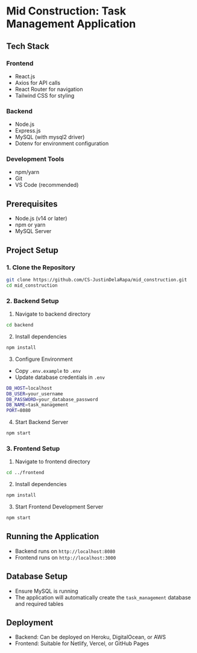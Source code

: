 # Mid Construction: Task Management Application

## Tech Stack

### Frontend
- React.js
- Axios for API calls
- React Router for navigation
- Tailwind CSS for styling

### Backend
- Node.js
- Express.js
- MySQL (with mysql2 driver)
- Dotenv for environment configuration

### Development Tools
- npm/yarn
- Git
- VS Code (recommended)

## Prerequisites
- Node.js (v14 or later)
- npm or yarn
- MySQL Server

## Project Setup

### 1. Clone the Repository
```bash
git clone https://github.com/CS-JustinDelaRapa/mid_construction.git
cd mid_construction
```

### 2. Backend Setup
1. Navigate to backend directory
```bash
cd backend
```

2. Install dependencies
```bash
npm install
```

3. Configure Environment
- Copy `.env.example` to `.env`
- Update database credentials in `.env`
```bash
DB_HOST=localhost
DB_USER=your_username
DB_PASSWORD=your_database_password
DB_NAME=task_management
PORT=8080
```

4. Start Backend Server
```bash
npm start
```

### 3. Frontend Setup
1. Navigate to frontend directory
```bash
cd ../frontend
```

2. Install dependencies
```bash
npm install
```

3. Start Frontend Development Server
```bash
npm start
```

## Running the Application
- Backend runs on `http://localhost:8080`
- Frontend runs on `http://localhost:3000`

## Database Setup
- Ensure MySQL is running
- The application will automatically create the `task_management` database and required tables

## Deployment
- Backend: Can be deployed on Heroku, DigitalOcean, or AWS
- Frontend: Suitable for Netlify, Vercel, or GitHub Pages
